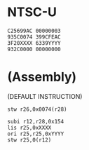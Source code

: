# NTSC-U
```
C25699AC 00000003
935C0074 399CFEAC
3F20XXXX 6339YYYY
932C0000 00000000
```

# (Assembly)
(DEFAULT INSTRUCTION)
```
stw r26,0x0074(r28) 
```
```
subi r12,r28,0x154
lis r25,0xXXXX
ori r25,r25,0xYYYY
stw r25,0(r12)
```

